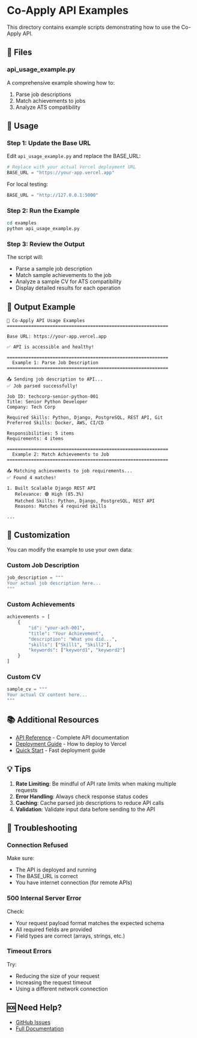 # Co-Apply API Examples

This directory contains example scripts demonstrating how to use the Co-Apply API.

## 📁 Files

### api_usage_example.py

A comprehensive example showing how to:
1. Parse job descriptions
2. Match achievements to jobs
3. Analyze ATS compatibility

## 🚀 Usage

### Step 1: Update the Base URL

Edit `api_usage_example.py` and replace the BASE_URL:

```python
# Replace with your actual Vercel deployment URL
BASE_URL = "https://your-app.vercel.app"
```

For local testing:
```python
BASE_URL = "http://127.0.0.1:5000"
```

### Step 2: Run the Example

```bash
cd examples
python api_usage_example.py
```

### Step 3: Review the Output

The script will:
- Parse a sample job description
- Match sample achievements to the job
- Analyze a sample CV for ATS compatibility
- Display detailed results for each operation

## 📝 Output Example

```
🚀 Co-Apply API Usage Examples
============================================================

Base URL: https://your-app.vercel.app

✅ API is accessible and healthy!

============================================================
  Example 1: Parse Job Description
============================================================

📤 Sending job description to API...
✅ Job parsed successfully!

Job ID: techcorp-senior-python-001
Title: Senior Python Developer
Company: Tech Corp

Required Skills: Python, Django, PostgreSQL, REST API, Git
Preferred Skills: Docker, AWS, CI/CD

Responsibilities: 5 items
Requirements: 4 items

============================================================
  Example 2: Match Achievements to Job
============================================================

📤 Matching achievements to job requirements...
✅ Found 4 matches!

1. Built Scalable Django REST API
   Relevance: 🟢 High (85.3%)
   Matched Skills: Python, Django, PostgreSQL, REST API
   Reasons: Matches 4 required skills

...
```

## 🔧 Customization

You can modify the example to use your own data:

### Custom Job Description

```python
job_description = """
Your actual job description here...
"""
```

### Custom Achievements

```python
achievements = [
    {
        "id": "your-ach-001",
        "title": "Your Achievement",
        "description": "What you did...",
        "skills": ["Skill1", "Skill2"],
        "keywords": ["keyword1", "keyword2"]
    }
]
```

### Custom CV

```python
sample_cv = """
Your actual CV content here...
"""
```

## 📚 Additional Resources

- [API Reference](../API_REFERENCE.md) - Complete API documentation
- [Deployment Guide](../DEPLOYMENT.md) - How to deploy to Vercel
- [Quick Start](../VERCEL_QUICKSTART.md) - Fast deployment guide

## 💡 Tips

1. **Rate Limiting**: Be mindful of API rate limits when making multiple requests
2. **Error Handling**: Always check response status codes
3. **Caching**: Cache parsed job descriptions to reduce API calls
4. **Validation**: Validate input data before sending to the API

## 🐛 Troubleshooting

### Connection Refused

Make sure:
- The API is deployed and running
- The BASE_URL is correct
- You have internet connection (for remote APIs)

### 500 Internal Server Error

Check:
- Your request payload format matches the expected schema
- All required fields are provided
- Field types are correct (arrays, strings, etc.)

### Timeout Errors

Try:
- Reducing the size of your request
- Increasing the request timeout
- Using a different network connection

## 🆘 Need Help?

- [GitHub Issues](https://github.com/stewartDMS/Co-Apply/issues)
- [Full Documentation](../README.md)
